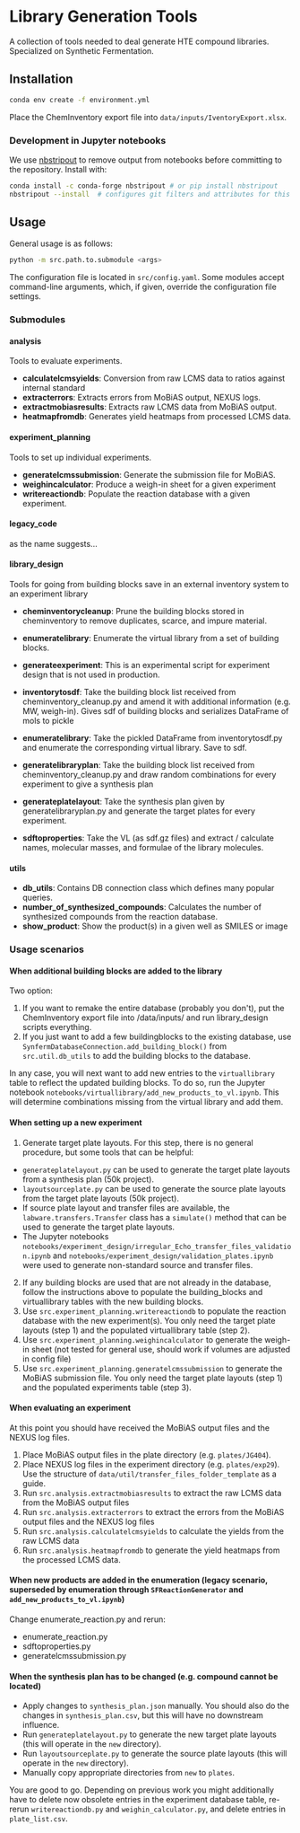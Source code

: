 # Library Generation Tools

A collection of tools needed to deal generate HTE compound libraries. Specialized on Synthetic Fermentation.

## Installation

```bash
conda env create -f environment.yml
```
Place the ChemInventory export file into `data/inputs/IventoryExport.xlsx`.

### Development in Jupyter notebooks
We use [nbstripout](https://pypi.org/project/nbstripout/) to remove output from notebooks before committing to the repository.
Install with:
```bash
conda install -c conda-forge nbstripout # or pip install nbstripout
nbstripout --install  # configures git filters and attributes for this repo
```

## Usage

General usage is as follows:

```bash
python -m src.path.to.submodule <args>
```

The configuration file is located in `src/config.yaml`.
Some modules accept command-line arguments, which, if given, override the configuration file settings.

### Submodules

#### analysis

Tools to evaluate experiments.

- **calculatelcmsyields**: Conversion from raw LCMS data to ratios against internal standard
- **extracterrors**: Extracts errors from MoBiAS output, NEXUS logs.
- **extractmobiasresults**: Extracts raw LCMS data from MoBiAS output.
- **heatmapfromdb**: Generates yield heatmaps from processed LCMS data.

#### experiment_planning

Tools to set up individual experiments.

- **generatelcmssubmission**: Generate the submission file for MoBiAS.
- **weighincalculator**: Produce a weigh-in sheet for a given experiment
- **writereactiondb**: Populate the reaction database with a given experiment.

#### legacy_code

as the name suggests...

#### library_design

Tools for going from building blocks save in an external inventory system to an experiment library

- **cheminventorycleanup**: Prune the building blocks stored in cheminventory to remove duplicates, scarce, and
  impure material.

- **enumeratelibrary**: Enumerate the virtual library from a set of building blocks.

- **generateexperiment**: This is an experimental script for experiment design that is not used in production.

- **inventorytosdf**: Take the building block list received from cheminventory_cleanup.py and amend it with
  additional information (e.g. MW, weigh-in). Gives sdf of building blocks and serializes DataFrame of mols to pickle

- **enumeratelibrary**: Take the pickled DataFrame from inventorytosdf.py and enumerate the corresponding virtual
  library. Save to sdf.

- **generatelibraryplan**: Take the building block list received from cheminventory_cleanup.py and
draw random combinations for every experiment to give a synthesis plan

- **generateplatelayout**: Take the synthesis plan given by generatelibraryplan.py and generate the
  target plates for every experiment.

- **sdftoproperties**: Take the VL (as sdf.gz files) and extract / calculate names, molecular masses, and
  formulae of the library molecules.

#### utils
- **db_utils**: Contains DB connection class which defines many popular queries.
- **number_of_synthesized_compounds**: Calculates the number of synthesized compounds from the reaction database.
- **show_product**: Show the product(s) in a given well as SMILES or image

### Usage scenarios
#### When additional building blocks are added to the library

Two option:
1. If you want to remake the entire database (probably you don't), put the ChemInventory export file into <root>/data/inputs/ and run library_design scripts everything.
2. If you just want to add a few buildingblocks to the existing database, use `SynfermDatabaseConnection.add_building_block()` from `src.util.db_utils` to add the building blocks to the database.

In any case, you will next want to add new entries to the `virtuallibrary` table to reflect the updated building blocks.
To do so, run the Jupyter notebook `notebooks/virtuallibrary/add_new_products_to_vl.ipynb`.
This will determine combinations missing from the virtual library and add them.

#### When setting up a new experiment

1. Generate target plate layouts. For this step, there is no general procedure, but some tools that can be helpful:
  - `generateplatelayout.py` can be used to generate the target plate layouts from a synthesis plan (50k project).
  - `layoutsourceplate.py` can be used to generate the source plate layouts from the target plate layouts (50k project).
  - If source plate layout and transfer files are available, the `labware.transfers.Transfer` class has a
      `simulate()` method that can be used to generate the target plate layouts.
  - The Jupyter notebooks `notebooks/experiment_design/irregular_Echo_transfer_files_validation.ipynb` and
      `notebooks/experiment_design/validation_plates.ipynb` were used to generate non-standard source and transfer files.
2. If any building blocks are used that are not already in the database, follow the instructions above to populate the
    building_blocks and virtuallibrary tables with the new building blocks.
3. Use `src.experiment_planning.writereactiondb` to populate the reaction database with the new experiment(s).
    You only need the target plate layouts (step 1) and the populated virtuallibrary table (step 2).
4. Use `src.experiment_planning.weighincalculator` to generate the weigh-in sheet (not tested for general use, should work if volumes are adjusted in config file)
5. Use `src.experiment_planning.generatelcmssubmission` to generate the MoBiAS submission file.
    You only need the target plate layouts (step 1) and the populated experiments table (step 3).

#### When evaluating an experiment
At this point you should have received the MoBiAS output files and the NEXUS log files.
1. Place MoBiAS output files in the plate directory (e.g. `plates/JG404`).
2. Place NEXUS log files in the experiment directory (e.g. `plates/exp29`). Use the structure of `data/util/transfer_files_folder_template` as a guide.
3. Run `src.analysis.extractmobiasresults` to extract the raw LCMS data from the MoBiAS output files
4. Run `src.analysis.extracterrors` to extract the errors from the MoBiAS output files and the NEXUS log files
5. Run `src.analysis.calculatelcmsyields` to calculate the yields from the raw LCMS data
6. Run `src.analysis.heatmapfromdb` to generate the yield heatmaps from the processed LCMS data.


#### When new products are added in the enumeration (legacy scenario, superseded by enumeration through `SFReactionGenerator` and `add_new_products_to_vl.ipynb`)

Change enumerate_reaction.py and rerun:

- enumerate_reaction.py
- sdftoproperties.py
- generatelcmssubmission.py

#### When the synthesis plan has to be changed (e.g. compound cannot be located)

- Apply changes to `synthesis_plan.json` manually.
  You should also do the changes in `synthesis_plan.csv`, but this will have no downstream influence.
- Run `generateplatelayout.py` to generate the new target plate layouts (this will operate in the `new` directory).
- Run `layoutsourceplate.py` to generate the source plate layouts (this will operate in the `new` directory).
- Manually copy appropriate directories from `new` to `plates`.

You are good to go.
Depending on previous work you might additionally have to delete now obsolete entries in the experiment database table,
re-rerun `writereactiondb.py` and `weighin_calculator.py`, and delete entries in `plate_list.csv`.
